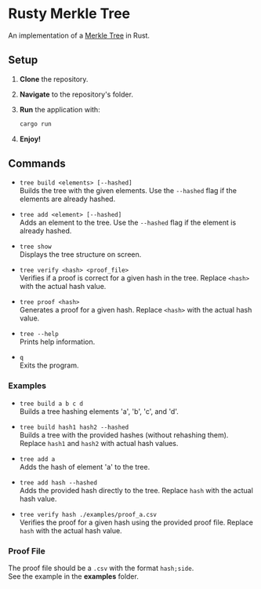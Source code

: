 # Rusty Merkle Tree

An implementation of a [Merkle Tree](https://www.bitpanda.com/academy/en/lessons/everything-you-need-to-know-about-merkle-trees/) in Rust.

## Setup

1. **Clone** the repository.
2. **Navigate** to the repository's folder.
3. **Run** the application with:

    ```bash
    cargo run
    ```

4. **Enjoy!**

## Commands

- `tree build <elements> [--hashed]`  
  Builds the tree with the given elements. Use the `--hashed` flag if the elements are already hashed.

- `tree add <element> [--hashed]`  
  Adds an element to the tree. Use the `--hashed` flag if the element is already hashed.

- `tree show`  
  Displays the tree structure on screen.

- `tree verify <hash> <proof_file>`  
  Verifies if a proof is correct for a given hash in the tree. Replace `<hash>` with the actual hash value.

- `tree proof <hash>`  
  Generates a proof for a given hash. Replace `<hash>` with the actual hash value.

- `tree --help`  
  Prints help information.

- `q`  
  Exits the program.

### Examples

- `tree build a b c d`  
  Builds a tree hashing elements 'a', 'b', 'c', and 'd'.

- `tree build hash1 hash2 --hashed`  
  Builds a tree with the provided hashes (without rehashing them). Replace `hash1` and `hash2` with actual hash values.

- `tree add a`  
  Adds the hash of element 'a' to the tree.

- `tree add hash --hashed`  
  Adds the provided hash directly to the tree. Replace `hash` with the actual hash value.

- `tree verify hash ./examples/proof_a.csv`  
  Verifies the proof for a given hash using the provided proof file. Replace `hash` with the actual hash value.

### Proof File

The proof file should be a `.csv` with the format `hash;side`.  
See the example in the **examples** folder.
